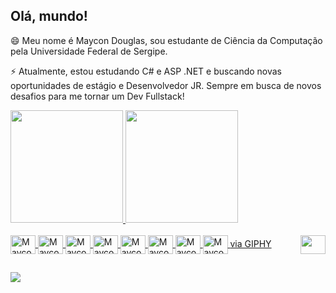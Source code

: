 ## Olá, mundo!


😄 Meu nome é Maycon Douglas, sou estudante de Ciência da Computação pela Universidade Federal de Sergipe. 


⚡ Atualmente, estou estudando C# e ASP .NET e buscando novas oportunidades de estágio e Desenvolvedor JR. Sempre em busca de novos desafios para me tornar um Dev Fullstack!

<div>
  <a href="https://github.com/maycondouglas1">
  <img height="180em" src="https://github-readme-stats.vercel.app/api?username=maycondouglas1&theme=aura&show_icons=true">
  <img height="180em" src="https://github-readme-stats.vercel.app/api/top-langs/?username=maycondouglas1&layout=compact&langs_count=16&theme=aura">         
</div>
  
<div style="display: inline_block"><br>
    <img align="center" alt="Maycon-Js" height="30" width="40" src="https://cdn.jsdelivr.net/gh/devicons/devicon/icons/javascript/javascript-plain.svg" />
    <img align="center" alt="Maycon-Java" height="30" width="40" src="https://cdn.jsdelivr.net/gh/devicons/devicon/icons/java/java-original-wordmark.svg" />
    <img align="center" alt="Maycon-Dotnet" height="30" width="40" src="https://cdn.jsdelivr.net/gh/devicons/devicon/icons/dot-net/dot-net-plain-wordmark.svg" />
    <img align="center" alt="Maycon-Csharp" height="30" width="40" src="https://cdn.jsdelivr.net/gh/devicons/devicon/icons/csharp/csharp-original.svg" />
    <img align="center" alt="Maycon-Html" height="30" width="40" src="https://cdn.jsdelivr.net/gh/devicons/devicon/icons/html5/html5-original.svg" />
    <img align="center" alt="Maycon-Css" height="30" width="40" src="https://cdn.jsdelivr.net/gh/devicons/devicon/icons/css3/css3-original.svg" />
    <img align="center" alt="Maycon-Mysql" height="30" width="40" src="https://cdn.jsdelivr.net/gh/devicons/devicon/icons/mysql/mysql-plain-wordmark.svg" />
    <img align="center" alt="Maycon-Python" height="30" width="40" src="https://cdn.jsdelivr.net/gh/devicons/devicon/icons/python/python-original.svg" />
    <img align="right"  src="https://giphy.com/embed/qgQUggAC3Pfv687qPC" width="40" height="30" frameBorder="0" class="giphy-embed"><a href="https://giphy.com/gifs/dommespace-domme-space-programador-qgQUggAC3Pfv687qPC">via GIPHY</a>
</div>

##
  
<div>
  <a href="https://www.linkedin.com/in/maycon-douglas-36374716a/"><img src="https://img.shields.io/badge/LinkedIn-0077B5?style=for-the-badge&logo=linkedin&logoColor=white"></a>
  <a href="mailto:mayconmrqs2001@gmail.com"><img src=""></a>
</div>
